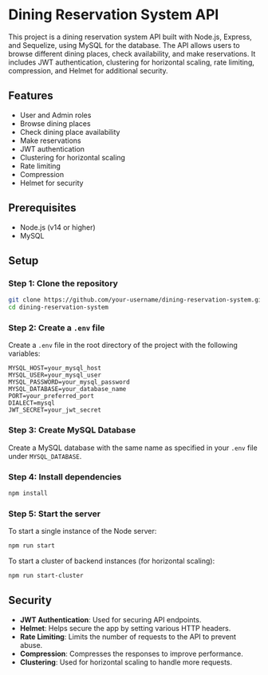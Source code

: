# Dining Reservation System API

This project is a dining reservation system API built with Node.js, Express, and Sequelize, using MySQL for the database. The API allows users to browse different dining places, check availability, and make reservations. It includes JWT authentication, clustering for horizontal scaling, rate limiting, compression, and Helmet for additional security.

## Features

- User and Admin roles
- Browse dining places
- Check dining place availability
- Make reservations
- JWT authentication
- Clustering for horizontal scaling
- Rate limiting
- Compression
- Helmet for security

## Prerequisites

- Node.js (v14 or higher)
- MySQL

## Setup

### Step 1: Clone the repository

```bash
git clone https://github.com/your-username/dining-reservation-system.git
cd dining-reservation-system
```

### Step 2: Create a `.env` file

Create a `.env` file in the root directory of the project with the following variables:

```
MYSQL_HOST=your_mysql_host
MYSQL_USER=your_mysql_user
MYSQL_PASSWORD=your_mysql_password
MYSQL_DATABASE=your_database_name
PORT=your_preferred_port
DIALECT=mysql
JWT_SECRET=your_jwt_secret
```

### Step 3: Create MySQL Database

Create a MySQL database with the same name as specified in your `.env` file under `MYSQL_DATABASE`.

### Step 4: Install dependencies

```bash
npm install
```

### Step 5: Start the server

To start a single instance of the Node server:

```bash
npm run start
```

To start a cluster of backend instances (for horizontal scaling):

```bash
npm run start-cluster
```



## Security

- **JWT Authentication**: Used for securing API endpoints.
- **Helmet**: Helps secure the app by setting various HTTP headers.
- **Rate Limiting**: Limits the number of requests to the API to prevent abuse.
- **Compression**: Compresses the responses to improve performance.
- **Clustering**: Used for horizontal scaling to handle more requests.

